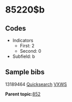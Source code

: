 # 85220$b

## Codes

-   Indicators
    -   First: 2
    -   Second: 0
-   Subfield: b

## Sample bibs

13189464 [Quicksearch](https://search.library.yale.edu/catalog/13189464) [VXWS](http://prodorbis.library.yale.edu:7014/vxws/GetHoldingsService?bibId=13189464)

**Parent topic:**[852](../../tags/852/852.md)

